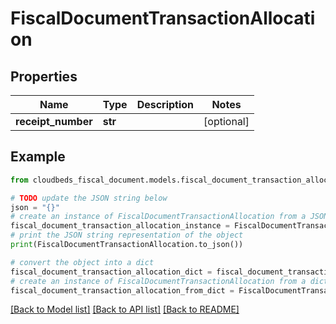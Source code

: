 # FiscalDocumentTransactionAllocation


## Properties

Name | Type | Description | Notes
------------ | ------------- | ------------- | -------------
**receipt_number** | **str** |  | [optional] 

## Example

```python
from cloudbeds_fiscal_document.models.fiscal_document_transaction_allocation import FiscalDocumentTransactionAllocation

# TODO update the JSON string below
json = "{}"
# create an instance of FiscalDocumentTransactionAllocation from a JSON string
fiscal_document_transaction_allocation_instance = FiscalDocumentTransactionAllocation.from_json(json)
# print the JSON string representation of the object
print(FiscalDocumentTransactionAllocation.to_json())

# convert the object into a dict
fiscal_document_transaction_allocation_dict = fiscal_document_transaction_allocation_instance.to_dict()
# create an instance of FiscalDocumentTransactionAllocation from a dict
fiscal_document_transaction_allocation_from_dict = FiscalDocumentTransactionAllocation.from_dict(fiscal_document_transaction_allocation_dict)
```
[[Back to Model list]](../README.md#documentation-for-models) [[Back to API list]](../README.md#documentation-for-api-endpoints) [[Back to README]](../README.md)


